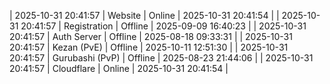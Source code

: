 | 2025-10-31 20:41:57 | Website | Online | 2025-10-31 20:41:54 |
| 2025-10-31 20:41:57 | Registration | Offline | 2025-09-09 16:40:23 |
| 2025-10-31 20:41:57 | Auth Server | Offline | 2025-08-18 09:33:31 |
| 2025-10-31 20:41:57 | Kezan (PvE) | Offline | 2025-10-11 12:51:30 |
| 2025-10-31 20:41:57 | Gurubashi (PvP) | Offline | 2025-08-23 21:44:06 |
| 2025-10-31 20:41:57 | Cloudflare | Online | 2025-10-31 20:41:54 |
